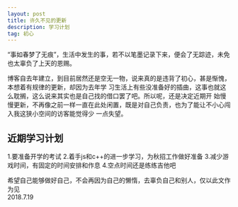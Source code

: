 ```yaml
---
layout: post
title: 许久不见的更新
description: 学习计划
tag: 初心
---
```



“事如春梦了无痕”，生活中发生的事，若不以笔墨记录下来，便会了无踪迹，未免也太辜负了上天的恩赐。

博客自去年建立，到目前居然还是空无一物，说来真的是违背了初心，甚是惭愧，本想着有规律的更新，却因为去年学
习生活上有些没准备好的插曲，这事也就这么耽搁，这么说来其实也是自己找的借口罢了吧。所以呢，还是决定近期开
始慢慢更新，不再像之前一样一直在此处闲置，既是对自己负责，也为了能让不小心闯入我这狭小空间的访客能觉得少
一点失望。

##  近期学习计划
1.要准备开学的考试
2.着手js和c++的进一步学习，为秋招工作做好准备
3.减少游戏时间，有固定的时间安排和作息
4.空点时间还是练练吉他吧



希望自己能够做好自己，不会再因为自己的懒惰，去辜负自己和别人，仅以此文作为见        
                                          2018.7.19
